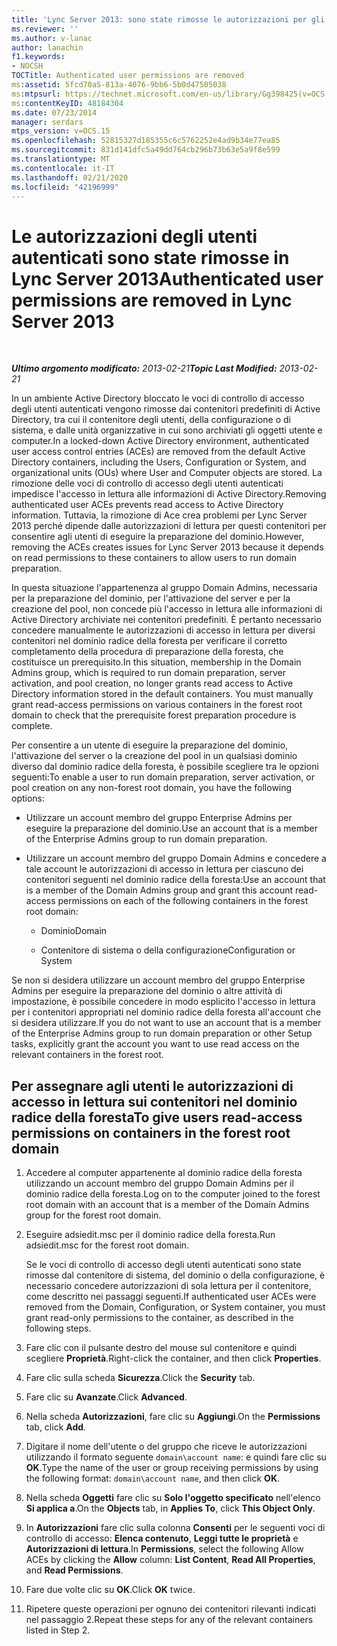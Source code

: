 ```yaml
---
title: 'Lync Server 2013: sono state rimosse le autorizzazioni per gli utenti autenticati'
ms.reviewer: ''
ms.author: v-lanac
author: lanachin
f1.keywords:
- NOCSH
TOCTitle: Authenticated user permissions are removed
ms:assetid: 5fcd70a5-813a-4076-9bb6-5b0d47505038
ms:mtpsurl: https://technet.microsoft.com/en-us/library/Gg398425(v=OCS.15)
ms:contentKeyID: 48184304
ms.date: 07/23/2014
manager: serdars
mtps_version: v=OCS.15
ms.openlocfilehash: 52815327d185355c6c5762252e4ad9b34e77ea85
ms.sourcegitcommit: 831d141dfc5a49dd764cb296b73b63e5a9f8e599
ms.translationtype: MT
ms.contentlocale: it-IT
ms.lasthandoff: 02/21/2020
ms.locfileid: "42196999"
---
```

<div data-xmlns="http://www.w3.org/1999/xhtml">

<div class="topic" data-xmlns="http://www.w3.org/1999/xhtml" data-msxsl="urn:schemas-microsoft-com:xslt" data-cs="https://msdn.microsoft.com/">

<div data-asp="https://msdn2.microsoft.com/asp">

# <a name="authenticated-user-permissions-are-removed-in-lync-server-2013"></a><span data-ttu-id="26c04-102">Le autorizzazioni degli utenti autenticati sono state rimosse in Lync Server 2013</span><span class="sxs-lookup"><span data-stu-id="26c04-102">Authenticated user permissions are removed in Lync Server 2013</span></span>

</div>

<div id="mainSection">

<div id="mainBody">

<span> </span>

<span data-ttu-id="26c04-103">_**Ultimo argomento modificato:** 2013-02-21_</span><span class="sxs-lookup"><span data-stu-id="26c04-103">_**Topic Last Modified:** 2013-02-21_</span></span>

<span data-ttu-id="26c04-104">In un ambiente Active Directory bloccato le voci di controllo di accesso degli utenti autenticati vengono rimosse dai contenitori predefiniti di Active Directory, tra cui il contenitore degli utenti, della configurazione o di sistema, e dalle unità organizzative in cui sono archiviati gli oggetti utente e computer.</span><span class="sxs-lookup"><span data-stu-id="26c04-104">In a locked-down Active Directory environment, authenticated user access control entries (ACEs) are removed from the default Active Directory containers, including the Users, Configuration or System, and organizational units (OUs) where User and Computer objects are stored.</span></span> <span data-ttu-id="26c04-105">La rimozione delle voci di controllo di accesso degli utenti autenticati impedisce l'accesso in lettura alle informazioni di Active Directory.</span><span class="sxs-lookup"><span data-stu-id="26c04-105">Removing authenticated user ACEs prevents read access to Active Directory information.</span></span> <span data-ttu-id="26c04-106">Tuttavia, la rimozione di Ace crea problemi per Lync Server 2013 perché dipende dalle autorizzazioni di lettura per questi contenitori per consentire agli utenti di eseguire la preparazione del dominio.</span><span class="sxs-lookup"><span data-stu-id="26c04-106">However, removing the ACEs creates issues for Lync Server 2013 because it depends on read permissions to these containers to allow users to run domain preparation.</span></span>

<span data-ttu-id="26c04-p102">In questa situazione l'appartenenza al gruppo Domain Admins, necessaria per la preparazione del dominio, per l'attivazione del server e per la creazione del pool, non concede più l'accesso in lettura alle informazioni di Active Directory archiviate nei contenitori predefiniti. È pertanto necessario concedere manualmente le autorizzazioni di accesso in lettura per diversi contenitori nel dominio radice della foresta per verificare il corretto completamento della procedura di preparazione della foresta, che costituisce un prerequisito.</span><span class="sxs-lookup"><span data-stu-id="26c04-p102">In this situation, membership in the Domain Admins group, which is required to run domain preparation, server activation, and pool creation, no longer grants read access to Active Directory information stored in the default containers. You must manually grant read-access permissions on various containers in the forest root domain to check that the prerequisite forest preparation procedure is complete.</span></span>

<span data-ttu-id="26c04-109">Per consentire a un utente di eseguire la preparazione del dominio, l'attivazione del server o la creazione del pool in un qualsiasi dominio diverso dal dominio radice della foresta, è possibile scegliere tra le opzioni seguenti:</span><span class="sxs-lookup"><span data-stu-id="26c04-109">To enable a user to run domain preparation, server activation, or pool creation on any non-forest root domain, you have the following options:</span></span>

  - <span data-ttu-id="26c04-110">Utilizzare un account membro del gruppo Enterprise Admins per eseguire la preparazione del dominio.</span><span class="sxs-lookup"><span data-stu-id="26c04-110">Use an account that is a member of the Enterprise Admins group to run domain preparation.</span></span>

  - <span data-ttu-id="26c04-111">Utilizzare un account membro del gruppo Domain Admins e concedere a tale account le autorizzazioni di accesso in lettura per ciascuno dei contenitori seguenti nel dominio radice della foresta:</span><span class="sxs-lookup"><span data-stu-id="26c04-111">Use an account that is a member of the Domain Admins group and grant this account read-access permissions on each of the following containers in the forest root domain:</span></span>
    
      - <span data-ttu-id="26c04-112">Dominio</span><span class="sxs-lookup"><span data-stu-id="26c04-112">Domain</span></span>
    
      - <span data-ttu-id="26c04-113">Contenitore di sistema o della configurazione</span><span class="sxs-lookup"><span data-stu-id="26c04-113">Configuration or System</span></span>

<span data-ttu-id="26c04-114">Se non si desidera utilizzare un account membro del gruppo Enterprise Admins per eseguire la preparazione del dominio o altre attività di impostazione, è possibile concedere in modo esplicito l'accesso in lettura per i contenitori appropriati nel dominio radice della foresta all'account che si desidera utilizzare.</span><span class="sxs-lookup"><span data-stu-id="26c04-114">If you do not want to use an account that is a member of the Enterprise Admins group to run domain preparation or other Setup tasks, explicitly grant the account you want to use read access on the relevant containers in the forest root.</span></span>

<div>

## <a name="to-give-users-read-access-permissions-on-containers-in-the-forest-root-domain"></a><span data-ttu-id="26c04-115">Per assegnare agli utenti le autorizzazioni di accesso in lettura sui contenitori nel dominio radice della foresta</span><span class="sxs-lookup"><span data-stu-id="26c04-115">To give users read-access permissions on containers in the forest root domain</span></span>

1.  <span data-ttu-id="26c04-116">Accedere al computer appartenente al dominio radice della foresta utilizzando un account membro del gruppo Domain Admins per il dominio radice della foresta.</span><span class="sxs-lookup"><span data-stu-id="26c04-116">Log on to the computer joined to the forest root domain with an account that is a member of the Domain Admins group for the forest root domain.</span></span>

2.  <span data-ttu-id="26c04-117">Eseguire adsiedit.msc per il dominio radice della foresta.</span><span class="sxs-lookup"><span data-stu-id="26c04-117">Run adsiedit.msc for the forest root domain.</span></span>
    
    <span data-ttu-id="26c04-118">Se le voci di controllo di accesso degli utenti autenticati sono state rimosse dal contenitore di sistema, del dominio o della configurazione, è necessario concedere autorizzazioni di sola lettura per il contenitore, come descritto nei passaggi seguenti.</span><span class="sxs-lookup"><span data-stu-id="26c04-118">If authenticated user ACEs were removed from the Domain, Configuration, or System container, you must grant read-only permissions to the container, as described in the following steps.</span></span>

3.  <span data-ttu-id="26c04-119">Fare clic con il pulsante destro del mouse sul contenitore e quindi scegliere **Proprietà**.</span><span class="sxs-lookup"><span data-stu-id="26c04-119">Right-click the container, and then click **Properties**.</span></span>

4.  <span data-ttu-id="26c04-120">Fare clic sulla scheda **Sicurezza**.</span><span class="sxs-lookup"><span data-stu-id="26c04-120">Click the **Security** tab.</span></span>

5.  <span data-ttu-id="26c04-121">Fare clic su **Avanzate**.</span><span class="sxs-lookup"><span data-stu-id="26c04-121">Click **Advanced**.</span></span>

6.  <span data-ttu-id="26c04-122">Nella scheda **Autorizzazioni**, fare clic su **Aggiungi**.</span><span class="sxs-lookup"><span data-stu-id="26c04-122">On the **Permissions** tab, click **Add**.</span></span>

7.  <span data-ttu-id="26c04-123">Digitare il nome dell'utente o del gruppo che riceve le autorizzazioni utilizzando il formato seguente `domain\account name`: e quindi fare clic su **OK**.</span><span class="sxs-lookup"><span data-stu-id="26c04-123">Type the name of the user or group receiving permissions by using the following format: `domain\account name`, and then click **OK**.</span></span>

8.  <span data-ttu-id="26c04-124">Nella scheda **Oggetti** fare clic su **Solo l'oggetto specificato** nell'elenco **Si applica a**.</span><span class="sxs-lookup"><span data-stu-id="26c04-124">On the **Objects** tab, in **Applies To**, click **This Object Only**.</span></span>

9.  <span data-ttu-id="26c04-125">In **Autorizzazioni** fare clic sulla colonna **Consenti** per le seguenti voci di controllo di accesso: **Elenca contenuto**, **Leggi tutte le proprietà** e **Autorizzazioni di lettura**.</span><span class="sxs-lookup"><span data-stu-id="26c04-125">In **Permissions**, select the following Allow ACEs by clicking the **Allow** column: **List Content**, **Read All Properties**, and **Read Permissions**.</span></span>

10. <span data-ttu-id="26c04-126">Fare due volte clic su **OK**.</span><span class="sxs-lookup"><span data-stu-id="26c04-126">Click **OK** twice.</span></span>

11. <span data-ttu-id="26c04-127">Ripetere queste operazioni per ognuno dei contenitori rilevanti indicati nel passaggio 2.</span><span class="sxs-lookup"><span data-stu-id="26c04-127">Repeat these steps for any of the relevant containers listed in Step 2.</span></span>

</div>

</div>

<span> </span>

</div>

</div>

</div>

